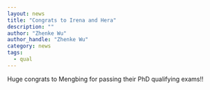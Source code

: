 ```yaml
---
layout: news
title: "Congrats to Irena and Hera"
description: ""
author: "Zhenke Wu"
author_handle: "Zhenke Wu"
category: news
tags: 
  - qual
---
```


Huge congrats to Mengbing for passing their PhD qualifying exams!!


